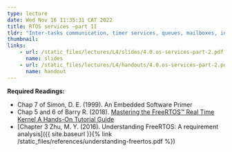 ```yaml
---
type: lecture
date: Wed Nov 16 11:35:31 CAT 2022
title: RTOS services —part II
tldr: "Inter-tasks communication, timer services, queues, mailboxes, interaction between ISR and RTOS"
thumbnail: 
links: 
    - url: /static_files/lectures/L4/slides/4.0.os-services-part-2.pdf
      name: slides
    - url: /static_files/lectures/L4/handouts/4.0.os-services-part-2.pdf
      name: handout
---
```


**Required Readings:**
- Chap 7 of Simon, D. E. (1999). An Embedded Software Primer
- Chap 5 and 6 of Barry R. (2018). [Mastering the FreeRTOS™ Real Time Kernel A Hands-On Tutorial Guide](https://freertos.org/Documentation/161204_Mastering_the_FreeRTOS_Real_Time_Kernel-A_Hands-On_Tutorial_Guide.pdf)
- [Chapter 3 Zhu, M. Y. (2016). Understanding FreeRTOS: A requirement analysis]({{ site.baseurl }}{% link /static_files/references/understanding-freertos.pdf %})